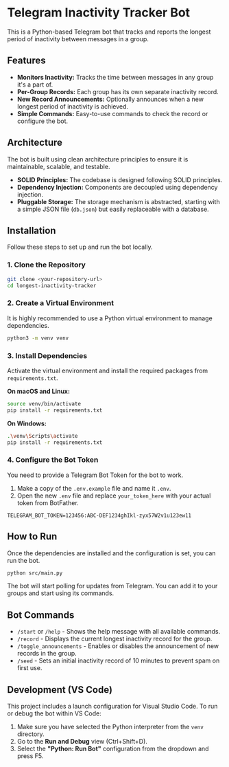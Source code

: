 # Telegram Inactivity Tracker Bot

This is a Python-based Telegram bot that tracks and reports the longest period of inactivity between messages in a group.

## Features

*   **Monitors Inactivity:** Tracks the time between messages in any group it's a part of.
*   **Per-Group Records:** Each group has its own separate inactivity record.
*   **New Record Announcements:** Optionally announces when a new longest period of inactivity is achieved.
*   **Simple Commands:** Easy-to-use commands to check the record or configure the bot.

## Architecture

The bot is built using clean architecture principles to ensure it is maintainable, scalable, and testable.

*   **SOLID Principles:** The codebase is designed following SOLID principles.
*   **Dependency Injection:** Components are decoupled using dependency injection.
*   **Pluggable Storage:** The storage mechanism is abstracted, starting with a simple JSON file (`db.json`) but easily replaceable with a database.

## Installation

Follow these steps to set up and run the bot locally.

### 1. Clone the Repository

```bash
git clone <your-repository-url>
cd longest-inactivity-tracker
```

### 2. Create a Virtual Environment

It is highly recommended to use a Python virtual environment to manage dependencies.

```bash
python3 -m venv venv
```

### 3. Install Dependencies

Activate the virtual environment and install the required packages from `requirements.txt`.

**On macOS and Linux:**
```bash
source venv/bin/activate
pip install -r requirements.txt
```

**On Windows:**
```bash
.\venv\Scripts\activate
pip install -r requirements.txt
```

### 4. Configure the Bot Token

You need to provide a Telegram Bot Token for the bot to work.

1.  Make a copy of the `.env.example` file and name it `.env`.
2.  Open the new `.env` file and replace `your_token_here` with your actual token from BotFather.

```
TELEGRAM_BOT_TOKEN=123456:ABC-DEF1234ghIkl-zyx57W2v1u123ew11
```

## How to Run

Once the dependencies are installed and the configuration is set, you can run the bot.

```bash
python src/main.py
```

The bot will start polling for updates from Telegram. You can add it to your groups and start using its commands.

## Bot Commands

*   `/start` or `/help` - Shows the help message with all available commands.
*   `/record` - Displays the current longest inactivity record for the group.
*   `/toggle_announcements` - Enables or disables the announcement of new records in the group.
*   `/seed` - Sets an initial inactivity record of 10 minutes to prevent spam on first use.

## Development (VS Code)

This project includes a launch configuration for Visual Studio Code. To run or debug the bot within VS Code:

1.  Make sure you have selected the Python interpreter from the `venv` directory.
2.  Go to the **Run and Debug** view (Ctrl+Shift+D).
3.  Select the **"Python: Run Bot"** configuration from the dropdown and press F5.